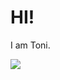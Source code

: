 # HI!
I am Toni. <br>


<img src="https://github-readme-stats.vercel.app/api/top-langs/?username=Toni-Graphics&theme=dracula" />

<!---
Toni-Graphics/Toni-Graphics is a ✨ special ✨ repository because its `README.md` (this file) appears on your GitHub profile.
You can click the Preview link to take a look at your changes.
--->
